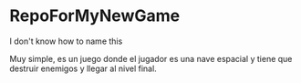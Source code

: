 # RepoForMyNewGame
I don't know how to name this

Muy simple, es un juego donde el jugador es una nave espacial y tiene que destruir enemigos y llegar al nivel final.
